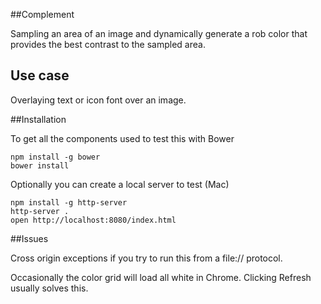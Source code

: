 ##Complement

Sampling an area of an image and dynamically generate a rob color that provides the best contrast to the sampled area.

## Use case
Overlaying text or icon font over an image.

##Installation

To get all the components used to test this with Bower

    npm install -g bower
    bower install

Optionally you can create a local server to test (Mac)

    npm install -g http-server
    http-server .
    open http://localhost:8080/index.html
    
##Issues

Cross origin exceptions if you try to run this from a file:// protocol.

Occasionally the color grid will load all white in Chrome. Clicking Refresh usually solves this. 